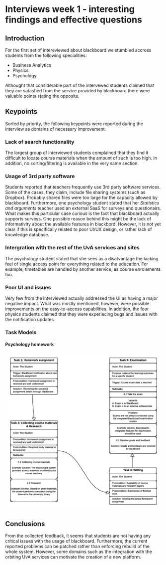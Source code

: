 # Interviews week 1 - interesting findings and effective questions

## Introduction
For the first set of intereviewed about blackboard we stumbled accross students from the following specialities:
 - Business Analytics 
 - Physics 
 - Psychology

Althought that considerable part of the intervewed students claimed that they are satasfied from the service provided by blackboard there were valuable points stating the opposite. 

## Keypoints
Sorted by priority, the following keypoints were reported during the interview as domains of necessary improvement.

### Lack of search functionality
The largest group of interviewed students complained that they find it difficult to locate course materials when the amount of such is too high. In addition, no sorting/filtering is available in the very same section. 

### Usage of 3rd party software
Students reported that teachers frequently use 3rd party software services. Some of the cases, they claim, include file sharing systems (such as Dropbox). Probably shared files were too large for the capacity allowed by blackboard. Furthermore, one psychology student stated that her _Statistics and arguments_ teacher used an external SaaS for surveys and questionairs. What makes this particular case curious is the fact that blackboard actually supports surveys. One possible reason behind this might be the lack of informativity about the available features in blackbord. However, it is not yet clear if this is specifically related to poor UI/UX design, or rather lack of knowledge database. 

### Intergration with the rest of the UvA services and sites
The psychology student stated that she sees as a disatvantage the lacking feel of single access point for everything related to the education. For example, timetables are handled by another service, as course enrolements too.

### Poor UI and issues
Very few from the interviewed actually addressed the UI as having a major negative impact. What was mostly mentioned, however, were possible improvements on the easy-to-access capabilities. In addition, the four physics students claimed that they were experiecing bugs and issues with the notification updates.

### Task Models

#### Psychology homework
![Week 1, Task Model 1](task_model_1.png)

## Conclusions 
From the collected feedback, it seems that students are not having any critical issues with the usage of blackboard. Furthermore, the current reported problems can be patched rather than enforcing rebuild of the whole system. However, some domains such as the integration with the orbiting UvA services can motivate the creation of a new platform.
